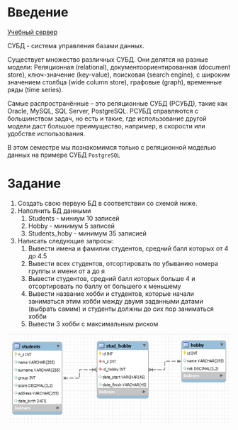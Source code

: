 # Введение

[Учебный сервер](https://pgdb.uni-dubna.ru/)

СУБД - система управления базами данных.

Существует множество различных СУБД. Они делятся на разные модели:
Реляционная (relational), документоориентированная (document store), ключ-значение (key-value), поисковая (search engine), с широким значением столбца (wide column store), графовые (graph), временные ряды (time series).

Самые распространённые – это реляционные СУБД (РСУБД), такие как Oracle, MySQL, SQL Server, PostgreSQL.
РСУБД справляются с большинством задач, но есть и такие, где использование другой модели даст большое преимущество, например, в скорости или удобстве использования.

В этом семестре мы познакомимся только с реляционной моделью данных на примере СУБД `PostgreSQL`

# Задание 

1. Создать свою первую БД в соответствии со схемой ниже.
2. Наполнить БД данными
    1. Students - миниум 10 записей
    2. Hobby - минимум 5 записей
    3. Students_hoby - минимум 35 записией
2. Написать следующие запросы:
    1. Вывести имена и фамилии студентов, средний балл которых от 4 до 4.5
    2. Вывести всех студентов, отсортировать по убыванию номера группы и имени от а до я
    3. Вывести студентов, средний балл которых больше 4 и отсортировать по баллу от большего к меньшему
    4. Вывести название хобби и студентов, которые начали заниматься этим хобби между двумя заданными датами (выбрать самим) и студенты должны до сих пор заниматься хобби
    5. Вывести 3 хобби с максимальным риском
    
![img](./students_hobby.png)
